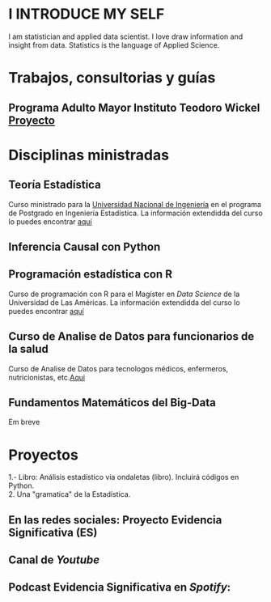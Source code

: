 # **I INTRODUCE MY SELF**

I am statistician and applied data scientist. I love draw information and insight from data. Statistics is the language of Applied Science.


<!-- Este código no se mostrará  <img style="float:left;" src="https://raw.githubusercontent.com/jelincovil/logos_images/main/icons8-python.svg" width="80"><img style="float:left;"
 src="https://raw.githubusercontent.com/jelincovil/logos_images/main/icons8-r-100.png" width="80"> <img style="float:left;"
src="https://raw.githubusercontent.com/jelincovil/logos_images/main/power_bi_logo.png" width="130"> <img style="float:left;"
 src="https://raw.githubusercontent.com/jelincovil/logos_images/main/github.svg" width="60"> <img style="float:left;"
 src="https://raw.githubusercontent.com/jelincovil/logos_images/main//icons8-youtube.svg" width="100"> <img style="float:left;"
 src="https://raw.githubusercontent.com/jelincovil/logos_images/main/icons8-spotify.svg" width="100">  -->


# **Trabajos, consultorias y guías**

## Programa Adulto Mayor Instituto Teodoro Wickel [Proyecto](https://github.com/jelincovil/evolucion_encuesta_calidad_vida_salud_nacional_chile/blob/main/estudios_teodoro_wickel_tco/README.md)  

# **Disciplinas ministradas**

## Teoría Estadística

Curso ministrado para la [Universidad Nacional de Ingeniería](https://portal.uni.edu.pe/) en el programa de Postgrado en Ingeniería Estadística.
La información extendidda del curso lo puedes encontrar [aquí](https://github.com/jelincovil/un_curso_teoria_estadistica)


## Inferencia Causal con Python


## Programación estadística con R

Curso de programación con R para el Magíster en *Data Science* de la Universidad de Las Américas. La información extendidda del curso lo puedes encontrar [aquí](https://github.com/jelincovil/A_course_R_programming_2024)

## Curso de Analise de Datos para funcionarios de la salud
Curso de Analise de Datos para tecnologos médicos, enfermeros, nutricionistas, etc.[Aqui](https://github.com/jelincovil/Ciencia-de-Datos-para-Ciencias-de-la-Salud)

## Fundamentos Matemáticos del Big-Data
Em breve

# **Proyectos**
1.- Libro: Análisis estadístico via ondaletas (libro). Incluirá códigos en Python.   
2. Una "gramatica" de la Estadística.

 ## **En las redes sociales:** Proyecto Evidencia Significativa (ES)

 ## Canal de *Youtube*

 ## Podcast Evidencia Significativa en *Spotify*:

